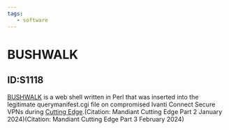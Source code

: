 ```yaml
---
tags:
   - software
---
```

# BUSHWALK
## ID:S1118
[BUSHWALK](/mitre/software/S1118) is a web shell written in Perl that was inserted into the legitimate querymanifest.cgi file on compromised Ivanti Connect Secure VPNs during [Cutting Edge](/mitre/campaigns/C0029).(Citation: Mandiant Cutting Edge Part 2 January 2024)(Citation: Mandiant Cutting Edge Part 3 February 2024)
